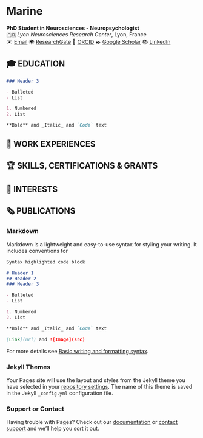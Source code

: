 # Marine  
**PhD Student in Neurosciences - Neuropsychologist**   
:fr: _Lyon Neurosciences Research Center_, Lyon, France   
:envelope: [Email](mailto:marine.thieux@chu-lyon.fr)   :earth_africa: [ResearchGate](https://www.researchgate.net/profile/Marine-Thieux?ev=hdr_xprf&_sg=oUGMqPkHXiTZ7uccPAa7bmgQQe6HQNjFWnJqlfMrAMW1O5GK4lazSc5DA6hDtamllZ4z-tKcs46usmSDAY9wLO75) :round_pushpin: [ORCID](https://orcid.org/0000-0001-9763-2802)  :black_nib: [Google Scholar](https://scholar.google.com/citations?hl=fr&user=x-7oMl4AAAAJ)  :books: [LinkedIn](https://www.linkedin.com/in/marine-thieux-b7b313115/)     


## :mortar_board: EDUCATION
```markdown
### Header 3

- Bulleted
- List

1. Numbered
2. List

**Bold** and _Italic_ and `Code` text


```
## :briefcase: WORK EXPERIENCES

## :trophy: SKILLS, CERTIFICATIONS & GRANTS

## :microscope: INTERESTS

## :newspaper_roll: PUBLICATIONS


### Markdown

Markdown is a lightweight and easy-to-use syntax for styling your writing. It includes conventions for

```markdown
Syntax highlighted code block

# Header 1
## Header 2
### Header 3

- Bulleted
- List

1. Numbered
2. List

**Bold** and _Italic_ and `Code` text

[Link](url) and ![Image](src)
```

For more details see [Basic writing and formatting syntax](https://docs.github.com/en/github/writing-on-github/getting-started-with-writing-and-formatting-on-github/basic-writing-and-formatting-syntax).

### Jekyll Themes

Your Pages site will use the layout and styles from the Jekyll theme you have selected in your [repository settings](https://github.com/mthieux/CV/settings/pages). The name of this theme is saved in the Jekyll `_config.yml` configuration file.

### Support or Contact

Having trouble with Pages? Check out our [documentation](https://docs.github.com/categories/github-pages-basics/) or [contact support](https://support.github.com/contact) and we’ll help you sort it out.
